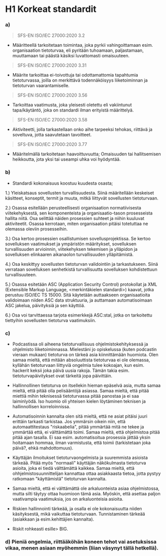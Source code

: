 # H1 Korkeat standardit

### a)

>SFS-EN ISO/IEC 27000:2020 3.2

- Määritteellä tarkoitetaan toimintaa, joka pyrkii vahingoittamaan esim. organisaation tietoturvaa, eli pyritään tuhoamaan, paljastamaan, muuttamaan tai päästä käsiksi luvattomasti omaisuuteen. 

>SFS-EN ISO/IEC 27000:2020 3.31

- Määrite tarkoittaa ei-toivottuja tai odottamattomia tapahtumia tietoturvassa, joilla on merkittävä todennäköisyys liiketoiminnan ja tietoturvan vaarantamiselle.

>SFS-EN ISO/IEC 27000:2020 3.56

- Tarkoittaa vaatimusta, joka yleisesti oletettu eli vakiintunut tapa/käytäntö, joka on standardi ilman erityistä määrittelyä.

>SFS-EN ISO/IEC 27000:2020 3.58

- Aktiviteetti, jolla tarkastellaan onko aihe tarpeeksi tehokas, riittävä ja soveltuva, jotta saavutetaan tavoitteet.

>SFS-EN ISO/IEC 27000:2020 3.77

- Määritelmällä tarkoitetaan haavoittuvuutta; Omaisuuden tai hallitsemisen heikkoutta, jota yksi tai useampi uhka voi hyödyntää.

### b)

- Standardi kokonaisuus koostuu kuudesta osasta;

1.) Yleiskatsaus sovellusten turvallisuudesta. Siinä määritellään keskeiset käsitteet, konseptit, termit ja muuta, mitkä liittyvät sovellusten tietoturvaan.
 
2.) Osassa esitellään perusteellisesti organisaation normatiivisesta viitekehyksestä, sen komponenteista ja organisaatio-tason prosesseista hallita niitä. Osa selittää näiden prosessien suhteet ja niihin kuuluvat aktiviteetit.
  Osassa kerrotaan, miten organisaation pitäisi totetuttaa ne olemassa oleviin prosesseihin.

3.) Osa kertoo prosessien osallistumisen sovellusprojektissa. Se kertoo sovelluksen vaatimukset ja ympäristön määritykset, sovelluksen turvallisuuden arvioinnin, viitekehyksen tekemisen ja ylläpidon ja sovelluksen elinkaaren aikanaolon
turvallisuuden ylläpitämistä. 

4.) Osa keskittyy sovellusten tietoturvan validointiin ja tarkastukseen. Siinä verrataan sovelluksen senhetkistä turvallisuutta sovelluksen kohdistettuun turvallisuuteen.

5.) Osassa esitetään ASC (Application Security Control) protokollat ja XML (Extensible Markup Language, <merkintäkielen standardi>) kaavat, jotka perustuu ISO/IEC TS 15000. Sitä käytetään auttaakseen organisaatioita validoimaan 
niiden ASC data struktuuria, ja auttamaan automatisoimaan ASC jakelua, päivityksiä ja sen käyttöä. 

6.) Osa voi tarvittaessa tarjota esimerkkejä ASC:stal,  jotka on tarkoitettu tiettyihin sovellusten tietoturva vaatimuksiin.


### c)

- Podcastissa oli aiheena tietoturvallisuus ohjelmistokehityksessä ja ohjelmisto liiketoiminnassa. Mielestäni jo opiskelussa (kuten podcastin vieraan mukaan) tietoturva on tärkeä asia kiinnittämään huomiota. Olen samaa mieltä, että mitään absoluuttista tietoturvaa ei ole olemassa, kyllähän tietoturvaan liittyviä ongelmia tulee kokoajan, kun esim.
 hackerit keksii joka päivä uusia rakoja. Tämän takia esim. tietoturvapäivitykset ovat tärkeitä jopa päivittäin.

- Hallinnollinen tietoturva on itsellekin hieman epäselvä asia, mutta samaa mieltä, että pitää olla pelisääntöjä asiassa. Samaa mieltä, että pitää miettiä mihin teknisessä tietoturvassa pitää panostaa ja ei saa laiminlyödä. Iso huomio oli yhteisen kielen löytäminen teknisen ja hallinnollisen korreloinnissa. 

- Automatisoinnin kannalta olen sitä mieltä, että ne asiat pitäisi juuri erittäin tarkasti tarkistaa. Jos ymmärsin oikein niin, että automaattitestaus "riskaabelia", pitää ymmärtää mitä ne tekee ja ymmärtää että, ei välttämättä toimi. Samaa mieltä, että ohjelmistoa pitää pitää ajan tasalla. Ei saa esim. automatisoitua prosessia jättää yksin hoitamaan hommaa, ilman varmistusta, että toimii (tarkistetaan joka päivä?, ehkä mahdottomuus).
  
- Käyttäjän ilmoitukset tietoturvaongelmista ja suuremmista asioista tärkeää. Pitää myös "normaali" käyttäjän näkökulmasta tietoturva asioita, joka ei tiedä välttämättä kaikkea. Samaa mieltä,  että ohhjelmistosuunnittelijan kannattaa ottaa asiakkaasta tietoa, jotta pystyy ratkomaan "käyttämistä" tietoturvan kannalta.

- Samaa mieltä, että ei välttämättä ole arkaluonteista asiaa ohjelmistossa, mutta silti täytyy ottaa huomioon tämä asia. Myöskin, että asettaa paljon vaativampia vaatimuksia, jos on arkaluonteisia asioita.

- Riskien hallinnointi tärkeää, ja osalla ei ole kokonaisuutta niiden käsityksestä, mikä vaikuttaa tietoturvaan. Tunnistaminen tärkeää (asiakkaan ja esim.kehittäjien kannalta).

- Riskit rohkeasti esille> BIG.

  

### d) Pieniä ongelmia, riittääköhän koneen tehot vai asetuksissa vikaa, menen asiaan myöhemmin (liian väsynyt tällä hetkellä).
